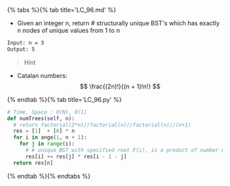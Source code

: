 {% tabs %}{% tab title='LC_96.md' %}

* Given an integer n, return # structurally unique BST's which has exactly n nodes of unique values from 1 to n

```txt
Input: n = 3
Output: 5
```

> Hint

* Catalan numbers: $$ \frac{(2n)!}{(n + 1)!n!} $$

{% endtab %}{% tab title='LC_96.py' %}

```py
# Time, Space : O(N), O(1)
def numTrees(self, n):
  # return factorial(2*n)//factorial(n)//factorial(n)//(n+1)
  res = [1]  + [0] * n
  for i in ange(1, n + 1):
    for j in range(i):
      # # unique BST with specified root F(i), is a product of number of BSTs for its left and right subtrees
      res[i] += res[j] * res[i - 1 - j]
  return res[n]
```

{% endtab %}{% endtabs %}
